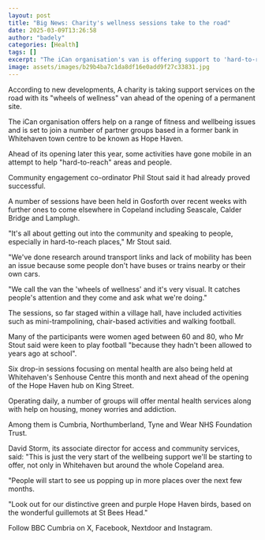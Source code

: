 ```yaml
---
layout: post
title: "Big News: Charity's wellness sessions take to the road"
date: 2025-03-09T13:26:58
author: "badely"
categories: [Health]
tags: []
excerpt: "The iCan organisation's van is offering support to 'hard-to-reach' people in parts of Cumbria."
image: assets/images/b29b4ba7c1da8df16e0add9f27c33831.jpg
---
```


According to new developments, A charity is taking support services on the road with its "wheels of wellness" van ahead of the opening of a permanent site.

The iCan organisation offers help on a range of fitness and wellbeing issues and is set to join a number of partner groups based in a former bank in Whitehaven town centre to be known as Hope Haven.

Ahead of its opening later this year, some activities have gone mobile in an attempt to help "hard-to-reach" areas and people.

Community engagement co-ordinator Phil Stout said it had already proved successful.

A number of sessions have been held in Gosforth over recent weeks with further ones to come elsewhere in Copeland including Seascale, Calder Bridge and Lamplugh.

"It's all about getting out into the community and speaking to people, especially in hard-to-reach places," Mr Stout said.

"We've done research around transport links and lack of mobility has been an issue because some people don't have buses or trains nearby or their own cars.

"We call the van the 'wheels of wellness' and it's very visual. It catches people's attention and they come and ask what we're doing."

The sessions, so far staged within a village hall, have included activities such as mini-trampolining, chair-based activities and walking football.

Many of the participants were women aged between 60 and 80, who Mr Stout said were keen to play football "because they hadn't been allowed to years ago at school".

Six drop-in sessions focusing on mental health are also being held at Whitehaven's Senhouse Centre this month and next ahead of the opening of the Hope Haven hub on King Street.

Operating daily, a number of groups will offer mental health services along with help on housing, money worries and addiction.

Among them is Cumbria, Northumberland, Tyne and Wear NHS Foundation Trust.

David Storm, its associate director for access and community services, said: "This is just the very start of the wellbeing support we'll be starting to offer, not only in Whitehaven but around the whole Copeland area.

"People will start to see us popping up in more places over the next few months.

"Look out for our distinctive green and purple Hope Haven birds, based on the wonderful guillemots at St Bees Head."

Follow BBC Cumbria on X, Facebook, Nextdoor and Instagram.

